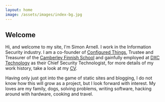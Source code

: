 ```yaml
---
layout: home
image: /assets/images/index-bg.jpg
---
```


## Welcome

Hi, and welcome to my site, I'm Simon Arnell. I work in the Information Security industry. I am a co-founder of [Configured Things](https://www.configuredthings.com), Trustee and Treasurer of the [Camberley Finnish School](http://www.suomikoulu.org) and gainfully employed at [DXC Technology](https://www.dxc.technology) as their Chief Security Technologist, for more details of my work history, take a look at my [CV](cv.html).

Having only just got into the game of static sites and blogging, I do not know how this will grow as a project, but I look forward with interest. My loves are my family, dogs, solving problems, writing software, hacking around with hardware, cooking and travel.
